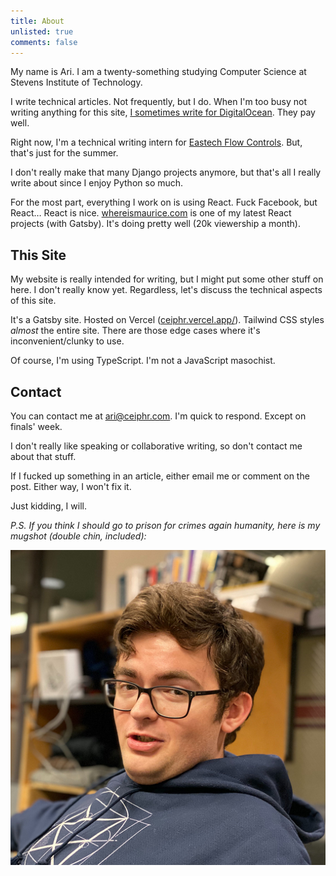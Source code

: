 ```yaml
---
title: About 
unlisted: true 
comments: false
---
```

My name is Ari. I am a twenty-something studying Computer Science at Stevens Institute of Technology.

I write technical articles. Not frequently, but I do. When I'm too busy not writing anything for this
site, [I sometimes write for DigitalOcean](https://www.digitalocean.com/community/users/ceiphr). They pay well.

Right now, I'm a technical writing intern for [Eastech Flow Controls](https://www.smartwastewater.com/). But, that's
just for the summer.

I don't really make that many Django projects anymore, but that's all I really write about since I enjoy Python so much.

For the most part, everything I work on is using React. Fuck Facebook, but React… React is
nice. [whereismaurice.com](https://whereismaurice.com) is one of my latest React projects (with Gatsby). It's doing
pretty well (20k viewership a month).

## This Site

My website is really intended for writing, but I might put some other stuff on here. I don't really know yet.
Regardless, let's discuss the technical aspects of this site.

It's a Gatsby site. Hosted on Vercel ([ceiphr.vercel.app/](https://ceiphr.vercel.app/)). Tailwind CSS styles
*almost* the entire site. There are those edge cases where it's inconvenient/clunky to use.

Of course, I'm using TypeScript. I'm not a JavaScript masochist.

## Contact

You can contact me at [ari@ceiphr.com](mailto:ari@ceiphr.com). I'm quick to respond. Except on finals' week.

I don't really like speaking or collaborative writing, so don't contact me about that stuff.

If I fucked up something in an article, either email me or comment on the post. Either way, I won't fix it.

Just kidding, I will.

*P.S. If you think I should go to prison for crimes again humanity, here is my mugshot (double chin, included):*

![Ari Birnbaum](ari-birnbaum.png)